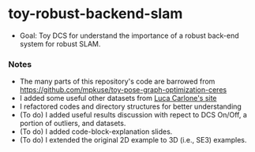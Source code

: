 # toy-robust-backend-slam
- Goal: Toy DCS for understand the importance of a robust back-end system for robust SLAM.

### Notes
- The many parts of this repository's code are barrowed from https://github.com/mpkuse/toy-pose-graph-optimization-ceres
- I added some useful other datasets from [Luca Carlone's site](https://lucacarlone.mit.edu/datasets/) 
- I refactored codes and directory structures for better understanding 
- (To do) I added useful results discussion with repect to DCS On/Off, a portion of outliers, and datasets. 
- (To do) I added code-block-explanation slides.
- (To do) I extended the original 2D example to 3D (i.e., SE3) examples. 
